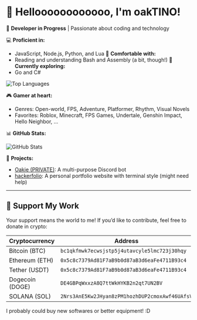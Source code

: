 # 👋 Helloooooooooooo, I'm oakTINO!

🎯 **Developer in Progress** | Passionate about coding and technology

💻 **Proficient in:**
- JavaScript, Node.js, Python, and Lua
📖 **Comfortable with:**
- Reading and understanding Bash and Assembly (a bit, though!)
🌱 **Currently exploring:**
- Go and C#



![Top Languages]((https://github-readme-stats.vercel.app/api/top-langs/?username=oaktinooff))


🎮 **Gamer at heart:**
- Genres: Open-world, FPS, Adventure, Platformer, Rhythm, Visual Novels
- Favorites: Roblox, Minecraft, FPS Games, Undertale, Genshin Impact, Hello Neighbor, ...

📊 **GitHub Stats:**



![GitHub Stats](https://github-readme-stats.vercel.app/api?username=oakTINOoff&show_icons=true&theme=radical)

🚀 **Projects:**
- [Oakie (PRIVATE)]((https://discord.com/api/oauth2/authorize?client_id=1067529466999492628&permissions=8&integration_type=0&scope=bot+applications.commands)): A multi-purpose Discord bot
- [hackerfolio](https://oaktino.pro/oak): A personal portfolio website with terminal style (might need help)


---

## 💖 Support My Work

Your support means the world to me! If you’d like to contribute, feel free to donate in crypto:

| Cryptocurrency | Address                                           
|----------------|---------------------------------------------------|
| Bitcoin (BTC)  | `bc1qkfmwk7ecwsjstp5j4utavcyle5lmc723j30hqy`      |
| Ethereum (ETH) | `0x5c8c7379Ad81F7aB9b0d87aB3d6eaFe4711B93c4`      |
| Tether (USDT)  | `0x5c8c7379Ad81F7aB9b0d87aB3d6eaFe4711B93c4`      |
| Dogecoin (DOGE)| `DE4GBPqWxxzA8Q7ttWkHYKB2n2qt7UN2BV`              |
| SOLANA (SOL)   | `2Nrs3AnE5Kw2JHyan8zPM1hozhDUP2cmoxAwf46UAfsV`    |

I probably could buy new softwares or better equipment! :D

